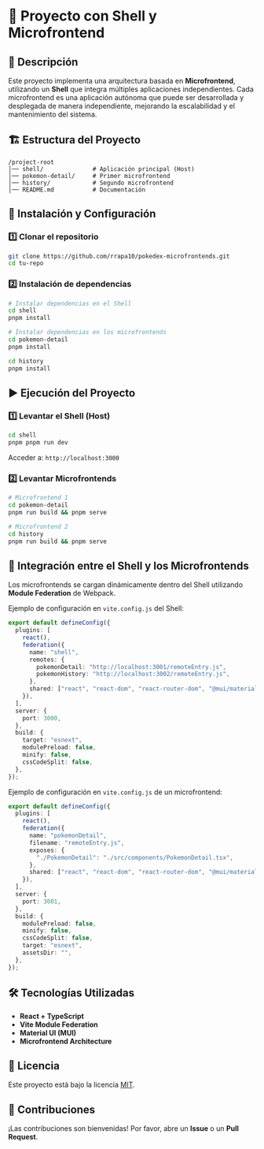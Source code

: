 # 📌 Proyecto con Shell y Microfrontend

## 📖 Descripción

Este proyecto implementa una arquitectura basada en **Microfrontend**, utilizando un **Shell** que integra múltiples aplicaciones independientes. Cada microfrontend es una aplicación autónoma que puede ser desarrollada y desplegada de manera independiente, mejorando la escalabilidad y el mantenimiento del sistema.

## 🏗️ Estructura del Proyecto

```
/project-root
│── shell/              # Aplicación principal (Host)
│── pokemon-detail/     # Primer microfrontend
│── history/            # Segundo microfrontend
│── README.md           # Documentación
```

## 🚀 Instalación y Configuración

### 1️⃣ Clonar el repositorio

```sh
git clone https://github.com/rrapa10/pokedex-microfrontends.git
cd tu-repo
```

### 2️⃣ Instalación de dependencias

```sh
# Instalar dependencias en el Shell
cd shell
pnpm install

# Instalar dependencias en los microfrontends
cd pokemon-detail
pnpm install

cd history
pnpm install
```

## ▶️ Ejecución del Proyecto

### 1️⃣ Levantar el Shell (Host)

```sh
cd shell
pnpm pnpm run dev   
```

Acceder a: `http://localhost:3000`

### 2️⃣ Levantar Microfrontends

```sh
# Microfrontend 1
cd pokemon-detail
pnpm run build && pnpm serve

# Microfrontend 2
cd history
pnpm run build && pnpm serve
```

## 🔗 Integración entre el Shell y los Microfrontends

Los microfrontends se cargan dinámicamente dentro del Shell utilizando **Module Federation** de Webpack.

Ejemplo de configuración en `vite.config.js` del Shell:

```ts
export default defineConfig({
  plugins: [
    react(),
    federation({
      name: "shell",
      remotes: {
        pokemonDetail: "http://localhost:3001/remoteEntry.js",
        pokemonHistory: "http://localhost:3002/remoteEntry.js",
      },
      shared: ["react", "react-dom", "react-router-dom", "@mui/material"],
    }),
  ],
  server: {
    port: 3000,
  },
  build: {
    target: "esnext",
    modulePreload: false,
    minify: false,
    cssCodeSplit: false,
  },
});
```

Ejemplo de configuración en `vite.config.js` de un microfrontend:

```ts
export default defineConfig({
  plugins: [
    react(),
    federation({
      name: "pokemonDetail",
      filename: "remoteEntry.js",
      exposes: {
        "./PokemonDetail": "./src/components/PokemonDetail.tsx", 
      },
      shared: ["react", "react-dom", "react-router-dom", "@mui/material"],
    }),
  ],
  server: {
    port: 3001, 
  },
  build: {
    modulePreload: false,
    minify: false,
    cssCodeSplit: false,
    target: "esnext",
    assetsDir: "",
  },
});
```

## 🛠️ Tecnologías Utilizadas

- **React + TypeScript**
- **Vite Module Federation**
- **Material UI (MUI)**
- **Microfrontend Architecture**

## 📜 Licencia

Este proyecto está bajo la licencia [MIT](LICENSE).

## 🤝 Contribuciones

¡Las contribuciones son bienvenidas! Por favor, abre un **Issue** o un **Pull Request**.

